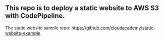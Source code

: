 This repo is to deploy a static website to AWS S3 with CodePipeline.
----------------------

The static website sample repo: https://github.com/cloudacademy/static-website-example

